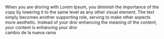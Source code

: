When you are droring with Lorem Ipsum, you diminish the importance of the copy by lowering it to the same level as any
other visual element. 
The text simply becomes another supporting role, serving to make other aspects more aesthetic. 
Instead of your dror enhancing the meaning of the content, your content is enhancing your dror      
        cambio de la nueva rama
        